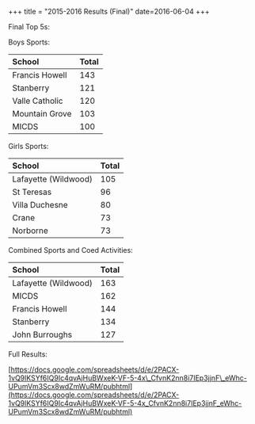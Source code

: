 +++
title = "2015-2016 Results (Final)"
date=2016-06-04
+++

Final Top 5s:

Boys Sports:

|School|Total|
|:-|:-|
|Francis Howell|143|
|Stanberry|121|
|Valle Catholic|120|
|Mountain Grove|103|
|MICDS|100|

Girls Sports:

|School|Total|
|:-|:-|
|Lafayette (Wildwood)|105|
|St Teresas|96|
|Villa Duchesne|80|
|Crane|73|
|Norborne|73|

Combined Sports and Coed Activities:

|School|Total|
|:-|:-|
|Lafayette (Wildwood)|163|
|MICDS|162|
|Francis Howell|144|
|Stanberry|134|
|John Burroughs|127|

Full Results:

[https://docs.google.com/spreadsheets/d/e/2PACX-1vQ9lKSYf6IQ9Ic4qvAjHuBWxeK-VF-5-4x\_CfvnK2nn8i7IEp3jjnF\_eWhc-UPumVm3Scx8wdZmWuRM/pubhtml](https://docs.google.com/spreadsheets/d/e/2PACX-1vQ9lKSYf6IQ9Ic4qvAjHuBWxeK-VF-5-4x_CfvnK2nn8i7IEp3jjnF_eWhc-UPumVm3Scx8wdZmWuRM/pubhtml) 